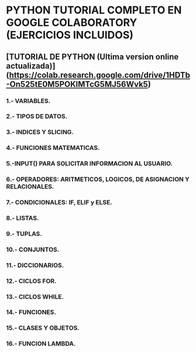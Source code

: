 # PYTHON TUTORIAL COMPLETO EN GOOGLE COLABORATORY (EJERCICIOS INCLUIDOS)

## [TUTORIAL DE PYTHON (Ultima version online actualizada)] (https://colab.research.google.com/drive/1HDTb-On525tE0M5POKlMTcG5MJ56Wvk5)


### 1.- VARIABLES.

### 2.- TIPOS DE DATOS.

### 3.- INDICES Y SLICING.

### 4.- FUNCIONES MATEMATICAS.

### 5.-INPUT() PARA SOLICITAR INFORMACION AL USUARIO.

### 6.- OPERADORES: ARITMETICOS, LOGICOS, DE ASIGNACION Y RELACIONALES.

### 7.- CONDICIONALES: IF, ELIF y ELSE.

### 8.- LISTAS.

### 9.- TUPLAS.

### 10.- CONJUNTOS.

### 11.- DICCIONARIOS.

### 12.- CICLOS FOR.

### 13.- CICLOS WHILE.

### 14.- FUNCIONES.

### 15.- CLASES Y OBJETOS.

### 16.- FUNCION LAMBDA.

